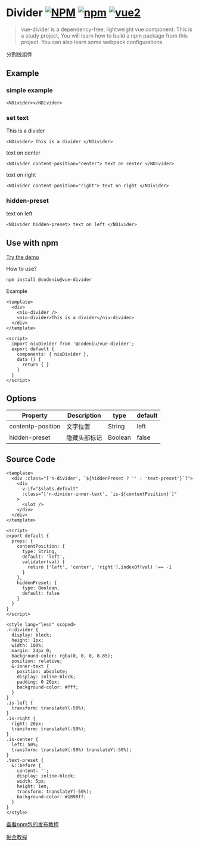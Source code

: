 # Divider [![NPM](https://img.shields.io/npm/l/@codeniu/vue-divider)](https://www.npmjs.com/package/@codeniu/vue-divider) [![npm](https://img.shields.io/npm/v/@codeniu/vue-divider.svg)](https://www.npmjs.com/package/@codeniu/vue-divider) [![vue2](https://img.shields.io/badge/vue-2.x-brightgreen.svg)](https://vuejs.org/)

> vue-divider is a dependency-free, lightweight vue component. This is a study project, You will learn how to build a npm package from this project. You can also learn some webpack configurations.

分割线组件

## Example

### simple example

<NDivider></NDivider>

```vue
<NDivider></NDivider>
```

### set text

<NDivider> This is a divider </NDivider>

```vue
<NDivider> This is a divider </NDivider>
```

<NDivider content-position="center"> text on center </NDivider>

```vue
<NDivider content-position="center"> text on center </NDivider>
```

<NDivider content-position="right"> text on right </NDivider>

```vue
<NDivider content-position="right"> text on right </NDivider>
```

### hidden-preset

<NDivider hidden-preset> text on left </NDivider>

```vue
<NDivider hidden-preset> text on left </NDivider>
```

## Use with npm

[Try the demo](https://codeniu.github.io/vue-divider/demo/)

How to use?

``` bash
npm install @codeniu@vue-divider
```

Example

``` vue
<template>
  <div>
    <niu-divider />
    <niu-divider>This is a divider</niu-divider>
  </div>
</template>

<script>
  import niuDivider from '@codeniu/vue-divider';
  export default {
    components: { niuDivider },
    data () {
      return { }
    }
  }
</script>
```

## Options

| Property          | Description  | type    | default |
| ----------------- | ------------ | ------- | ------- |
| contentp-position | 文字位置     | String  | left    |
| hidden-preset     | 隐藏头部标记 | Boolean | false   |

## Source Code

```vue
<template>
  <div :class="['n-divider', `${hiddenPreset ? '' : 'text-preset'}`]">
    <div
      v-if="$slots.default"
      :class="['n-divider-inner-text', `is-${contentPosition}`]"
    >
      <slot />
    </div>
  </div>
</template>

<script>
export default {
  props: {
    contentPosition: {
      type: String,
      default: 'left',
      validator(val) {
        return ['left', 'center', 'right'].indexOf(val) !== -1
      }
    },
    hiddenPreset: {
      type: Boolean,
      default: false
    }
  }
}
</script>

<style lang="less" scoped>
.n-divider {
  display: block;
  height: 1px;
  width: 100%;
  margin: 24px 0;
  background-color: rgba(0, 0, 0, 0.85);
  position: relative;
  &-inner-text {
    position: absolute;
    display: inline-block;
    padding: 0 20px;
    background-color: #fff;
  }
}
.is-left {
  transform: translateY(-50%);
}
.is-right {
  right: 20px;
  transform: translateY(-50%);
}
.is-center {
  left: 50%;
  transform: translateX(-50%) translateY(-50%);
}
.text-preset {
  &::before {
    content: '';
    display: inline-block;
    width: 5px;
    height: 1em;
    transform: translateY(-50%);
    background-color: #1890ff;
  }
}
</style>

```

[查看npm包的发布教程](https://github.com/Codeniu/vue-divider/blob/main/docs/How-to-publish-your-first-npm-package.md)

[掘金教程](https://juejin.cn/post/7130989356700925983)
